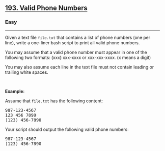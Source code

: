 <h2><a href="https://leetcode.com/problems/valid-phone-numbers/">193. Valid Phone Numbers</a></h2><h3>Easy</h3><hr><p>Given a text file <code>file.txt</code> that contains a list of phone numbers (one per line), write a one-liner bash script to print all valid phone numbers.

You may assume that a valid phone number must appear in one of the following two formats: (xxx) xxx-xxxx or xxx-xxx-xxxx. (x means a digit)

You may also assume each line in the text file must not contain leading or trailing white spaces.</p>

<p>&nbsp;</p>
<p><strong class="example">Example:</strong></p>

Assume that <code>file.txt</code> has the following content:

<pre>
987-123-4567
123 456 7890
(123) 456-7890
</pre>

Your script should output the following valid phone numbers:

<pre>
987-123-4567
(123) 456-7890
</pre>
